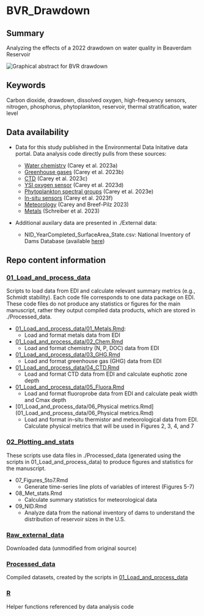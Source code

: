 # BVR_Drawdown

## Summary

Analyzing the effects of a 2022 drawdown on water quality in Beaverdam Reservoir

![Graphical abstract for BVR drawdown](https://github.com/abbylewis/BVR_Drawdown/assets/51751937/cd04fca6-2424-43f3-a99d-2fd2ba2ba5bc)

## Keywords

Carbon dioxide, drawdown, dissolved oxygen, high-frequency sensors, nitrogen, phosphorus, phytoplankton, reservoir, thermal stratification, water level

## Data availability

* Data for this study published in the Environmental Data Initative data portal. Data analysis code directly pulls from these sources: 
    * [Water chemistry](https://portal.edirepository.org/nis/mapbrowse?packageid=edi.199.11) (Carey et al. 2023a)
    * [Greenhouse gases](https://portal.edirepository.org/nis/mapbrowse?packageid=edi.551.7) (Carey et al. 2023b)
    * [CTD](https://portal.edirepository.org/nis/mapbrowse?packageid=edi.200.12) (Carey et al. 2023c)
    * [YSI oxygen sensor](https://portal.edirepository.org/nis/mapbrowse?packageid=edi.198.11) (Carey et al. 2023d)
    * [Phytoplankton spectral groups](https://portal.edirepository.org/nis/mapbrowse?packageid=edi.272.7) (Carey et al. 2023e)
    * [In-situ sensors](https://portal.edirepository.org/nis/mapbrowse?packageid=edi.725.3) (Carey et al. 2023f)
    * [Meteorology](https://portal.edirepository.org/nis/mapbrowse?packageid=edi.389.7) (Carey and Breef-Pilz 2023)
    * [Metals](https://portal.edirepository.org/nis/mapbrowse?packageid=edi.455.7) (Schreiber et al. 2023)

* Additional auxilary data are presented in ./External data:
    * NID_YearCompleted_SurfaceArea_State.csv: National Inventory of Dams Database (available [here](https://nid.sec.usace.army.mil/#/))

## Repo content information

### [01_Load_and_process_data](01_Load_and_process_data)

Scripts to load data from EDI and calculate relevant summary metrics (e.g., Schmidt stability). Each code file corresponds to one data package on EDI. These code files do not produce any statistics or figures for the main manuscript, rather they output compiled data products, which are stored in ./Processed_data. 

* [01_Load_and_process_data/01_Metals.Rmd](01_Load_and_process_data/01_Metals.Rmd):
   * Load and format metals data from EDI
* [01_Load_and_process_data/02_Chem.Rmd](01_Load_and_process_data/02_Chem.Rmd)
   * Load and format chemistry (N, P, DOC) data from EDI
* [01_Load_and_process_data/03_GHG.Rmd](01_Load_and_process_data/03_GHG.Rmd)
   * Load and format greenhouse gas (GHG) data from EDI
* [01_Load_and_process_data/04_CTD.Rmd](01_Load_and_process_data/04_CTD.Rmd)
   * Load and format CTD data from EDI and calculate euphotic zone depth
* [01_Load_and_process_data/05_Fluora.Rmd](01_Load_and_process_data/05_Fluora.Rmd)
   * Load and format fluoroprobe data from EDI and calculate peak width and Cmax depth
* [01_Load_and_process_data/06_Physical metrics.Rmd](01_Load_and_process_data/06_Physical metrics.Rmd)
   * Load and format in-situ thermistor and meteorological data from EDI. Calculate physical metrics that will be used in Figures 2, 3, 4, and 7

### [02_Plotting_and_stats](02_Plotting_and_stats)

These scripts use data files in ./Processed_data (generated using the scripts in 01_Load_and_process_data) to produce figures and statistics for the manuscript.

* 07_Figures_5to7.Rmd
   * Generate time-series line plots of variables of interest (Figures 5-7)
* 08_Met_stats.Rmd
   * Calculate summary statistics for meteorological data
* 09_NID.Rmd
   * Analyze data from the national inventory of dams to understand the distribution of reservoir sizes in the U.S.

### [Raw_external_data](Raw_external_data)

Downloaded data (unmodified from original source)

### [Processed_data](Processed_data)

Compiled datasets, created by the scripts in [01_Load_and_process_data](01_Load_and_process_data)

### [R](R)

Helper functions referenced by data analysis code
